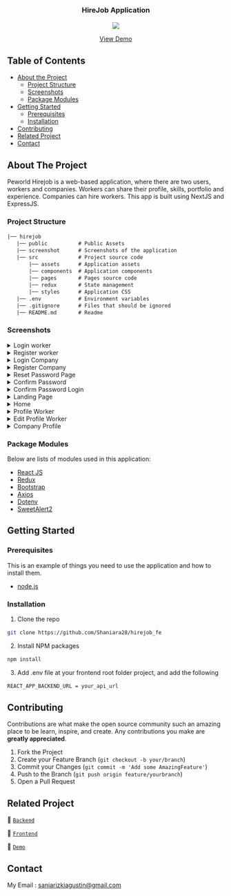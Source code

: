 <br />
<p align="center">

  <h3 align="center">HireJob Application</h3>
  <p align="center">
    <image align="center" width="100" src='/src/assets/image/Logo_Purple.png' />
  </p>
  <p align="center">
    <a href="https://hirejob-fe-nine.vercel.app/">View Demo</a>
  </p>
</p>

<!-- TABLE OF CONTENTS -->

## Table of Contents

- [About the Project](#about-the-project)
  - [Project Structure](#project-structure)
  - [Screenshots](#screenshots)
  - [Package Modules](#package-modules)
- [Getting Started](#getting-started)
  - [Prerequisites](#prerequisites)
  - [Installation](#installation)
- [Contributing](#contributing)
- [Related Project](#related-project)
- [Contact](#contact)

<!-- ABOUT THE PROJECT -->

## About The Project

Peworld Hirejob is a web-based application, where there are two users, workers and companies. Workers can share their profile, skills, portfolio and experience. Companies can hire workers. This app is built using NextJS and ExpressJS.

### Project Structure

```
|── hirejob
   |── public          # Public Assets
   |── screenshot      # Screenshots of the application
   |── src             # Project source code
       |── assets      # Application assets
       |── components  # Application components
       |── pages       # Pages source code
       |── redux       # State management
       |── styles      # Application CSS
   |── .env            # Environment variables
   |── .gitignore      # Files that should be ignored
   |── README.md       # Readme
```

### Screenshots

<details>
  <summary>
    Login worker
  </summary>
<img src="./screenshot/login-pekerja.PNG" alt="login worker" />
</details>

<details>
  <summary>
    Register worker
  </summary>
<img src="./screenshot/register-pekerja.PNG" alt="register worker" />
</details>

<details>
  <summary>
    Login Company
  </summary>
<img src="./screenshot/login-perusahaan.PNG" alt="login company" />
</details>

<details>
  <summary>
    Register Company
  </summary>
<img src="./screenshot/register-perusahaan.PNG" alt="register company" />
</details>

<details>
  <summary>
    Reset Password Page
  </summary>
<img src="./screenshot/reset-password.PNG" alt="reset password" />
</details>

<details>
  <summary>
    Confirm Password
  </summary>
<img src="./screenshot/confirm-password.PNG" alt="confirm password" />
</details>

<details>
  <summary>
    Confirm Password Login
  </summary>
<img src="./screenshot/confirm-password-login.PNG" alt="confirm password login" />
</details>

<details>
  <summary>
    Landing Page
  </summary>
<img src="./screenshot/landing-page.PNG" alt="landing page" />
</details>

<details>
  <summary>
    Home
  </summary>
<img src="./screenshot/home.PNG" alt="home" />
</details>

<details>
  <summary>
    Profile Worker
  </summary>
<img src="./screenshot/profile-worker.PNG" alt="profile worker" />
</details>

<details>
  <summary>
    Edit Profile Worker
  </summary>
<img src="./screenshot/edit-profile-pekerja.PNG" alt="edit profile" />
</details>

<details>
  <summary>
    Company Profile
  </summary>
<img src="./screenshot/profile-perusahaan.PNG" alt="company profile" />
</details>

### Package Modules

Below are lists of modules used in this application:

- [React JS](https://reactjs.org/)
- [Redux](https://redux.js.org/)
- [Bootstrap](https://getbootstrap.com/)
- [Axios](https://axios-http.com/)
- [Dotenv](https://www.npmjs.com/package/dotenv)
- [SweetAlert2](https://sweetalert2.github.io/)

<!-- GETTING STARTED -->

## Getting Started

### Prerequisites

This is an example of things you need to use the application and how to install them.

- [node.js](https://nodejs.org/en/download/)

### Installation

1. Clone the repo

```sh
git clone https://github.com/Shaniara28/hirejob_fe
```

2. Install NPM packages

```sh
npm install
```

3. Add .env file at your frontend root folder project, and add the following

```sh
REACT_APP_BACKEND_URL = your_api_url

```

<!-- CONTRIBUTING -->

## Contributing

Contributions are what make the open source community such an amazing place to be learn, inspire, and create. Any contributions you make are **greatly appreciated**.

1. Fork the Project
2. Create your Feature Branch (`git checkout -b your/branch`)
3. Commit your Changes (`git commit -m 'Add some AmazingFeature'`)
4. Push to the Branch (`git push origin feature/yourbranch`)
5. Open a Pull Request

<!-- Related Project -->

## Related Project

:rocket: [`Backend`](https://github.com/Shaniara28/hirejob_be)

:rocket: [`Frontend`](https://github.com/Shaniara28/hirejob_fe)

:rocket: [`Demo`](https://hirejob-fe-nine.vercel.app/)

<!-- CONTACT -->

## Contact

My Email : saniarizkiagustin@gmail.com
